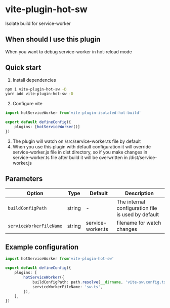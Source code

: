 # vite-plugin-hot-sw

Isolate build for service-worker

## When should I use this plugin

When you want to debug service-worker in hot-reload mode


## Quick start

1. Install dependencies
```sh
npm i vite-plugin-hot-sw -D
yarn add vite-plugin-hot-sw -D
```

2. Configure vite

```ts
import hotServiceWorker from'vite-plugin-isolated-hot-build'

export default defineConfig({
    plugins: [hotServiceWorker()]
})
```

3. The plugin will watch on /src/service-worker.ts file by default
4. When you use this plugin with default configuration it will override service-worker.js file in dist directory, so if you make changes in service-worker.ts file after build it will be overwritten in /dist/service-worker.js

## Parameters

Option | Type   | Default | Description 
--- |--------|---  | --- 
`buildConfigPath` | string | - | The internal configuration file is used by default 
`serviceWorkerFileName` | string | service-worker.ts | filename for watch changes


## Example configuration
```ts
import hotServiceWorker from'vite-plugin-hot-sw'

export default defineConfig({
    plugins: [
        hotServiceWorker({
            buildConfigPath: path.resolve(__dirname, 'vite-sw.config.ts'),
            serviceWorkerFileName: 'sw.ts',
        }),
    ],
})
```